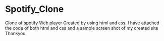 # Spotify_Clone
Clone of spotify Web player
Created by using html and css.
I have attached the code of both html and css and a sample screen shot of my created site 
Thankyou

